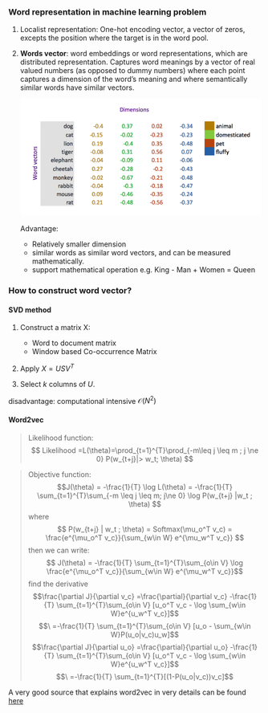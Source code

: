 ### Word representation in machine learning problem

1. Localist representation: One-hot encoding vector, a vector of zeros,
   excepts the position where the target is in the word pool.
2. **Words vector**: word embeddings or word representations, which are
   distributed representation. Captures word meanings by a vector of
   real valued numbers (as opposed to dummy numbers) where each point
   captures a dimension of the word’s meaning and where semantically
   similar words have similar vectors.

   ![word vector](notes_assets/word_vector.png)

   Advantage:

   - Relatively smaller dimension
   - similar words as similar word vectors, and can be measured
     mathematically.
   - support mathematical operation e.g. King - Man + Women = Queen

### How to construct word vector?

#### SVD method

1. Construct a matrix X:
   - Word to document matrix
   - Window based Co-occurrence Matrix

2. Apply $X = USV^T$

3. Select $k$ columns of $U$.

disadvantage: computational intensive $\mathcal{O}(N^2)$



#### Word2vec

> Likelihood function:  
> $$ Likelihood
> =L(\theta)=\prod_{t=1}^{T}\prod_{-m\leq j \leq m ; j \ne 0} P(w_{t+j}|> w_t; \theta) $$

> Objective function:
> $$J(\theta) = -\frac{1}{T} \log L(\theta) = -\frac{1}{T} \sum_{t=1}^{T}\sum_{-m \leq j \leq m; j\ne 0} \log P(w_{t+j} |w_t ; \theta) $$
> where
> $$ P(w_{t+j} | w_t ; \theta) = Softmax(\mu_o^T v_c) = \frac{e^{\mu_o^T v_c}}{\sum_{w\in W} e^{\mu_w^T v_c}} $$
> then we can write:
> $$ J(\theta) = -\frac{1}{T} \sum_{t=1}^{T}\sum_{o\in V} \log \frac{e^{\mu_o^T v_c}}{\sum_{w\in W} e^{\mu_w^T v_c}}$$
> find the derivative 
> $$\frac{\partial J}{\partial v_c} =\frac{\partial}{\partial v_c} -\frac{1}{T} \sum_{t=1}^{T}\sum_{o\in V} [u_o^T v_c - \log \sum_{w\in W}e^{u_w^T v_c}]$$
> $$\ =-\frac{1}{T} \sum_{t=1}^{T}\sum_{o\in V} [u_o - \sum_{w\in W}P(u_o|v_c)u_w]$$
> $$\frac{\partial J}{\partial u_o} =\frac{\partial}{\partial u_o} -\frac{1}{T} \sum_{t=1}^{T}\sum_{o\in V} [u_o^T v_c - \log \sum_{w\in W}e^{u_w^T v_c}]$$
> $$\ =-\frac{1}{T} \sum_{t=1}^{T}[(1-P(u_o|v_c))v_c]$$

A very good source that explains word2vec in very details can be found [here](http://www.claudiobellei.com/2018/01/06/backprop-word2vec/#)
